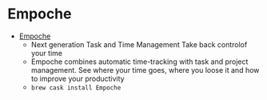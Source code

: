 # Empoche
- [Empoche](https://empoche.com/)
  -  Next generation Task and Time Management Take back controlof your time
  - Empoche combines automatic time-tracking with task and project management. See where your time goes, where you loose it and how to improve your productivity
  - `brew cask install Empoche`
